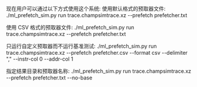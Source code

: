 现在用户可以通过以下方式使用这个系统:
使用默认格式的预取器文件:
./ml_prefetch_sim.py run trace.champsimtrace.xz --prefetch prefetcher.txt


使用 CSV 格式的预取器文件:
./ml_prefetch_sim.py run trace.champsimtrace.xz --prefetch prefetcher.txt


只运行自定义预取器而不运行基准测试:
./ml_prefetch_sim.py run trace.champsimtrace.xz --prefetch prefetcher.csv --format csv --delimiter "," --instr-col 0 --addr-col 1

指定结果目录和预取器名称:
./ml_prefetch_sim.py run trace.champsimtrace.xz --prefetch prefetcher.txt --no-base